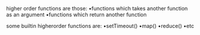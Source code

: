 higher order functions are those:
            •functions which takes another function as an argument 
            •functions which return another function

some builtin higherorder functions are:
                                    •setTimeout()
                                    •map()
                                    •reduce()
                                    •etc
